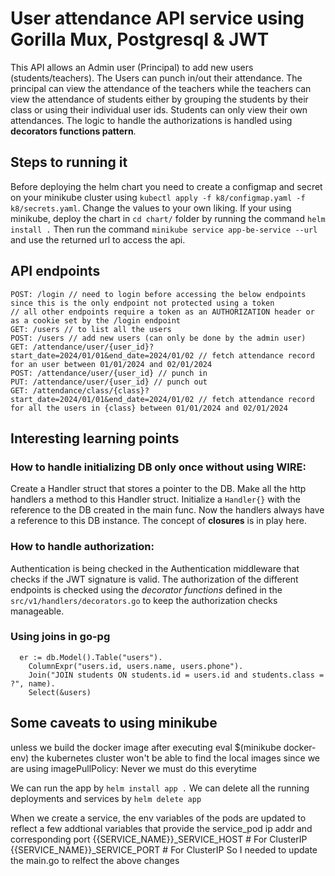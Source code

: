 # User attendance API service using Gorilla Mux, Postgresql & JWT
This API allows an Admin user (Principal) to add new users (students/teachers). The Users can punch in/out their attendance.
The principal can view the attendance of the teachers while the teachers can view the attendance of students either by
grouping the students by their class or using their individual user ids. Students can only view their own attendances.
The logic to handle the authorizations is handled using **decorators functions pattern**.

## Steps to running it
Before deploying the helm chart you need to create a configmap and secret on your minikube cluster using
`kubectl apply -f k8/configmap.yaml -f k8/secrets.yaml`. Change the values to your own liking.
If your using minikube, deploy the chart in `cd chart/` folder by running the command `helm install .`
Then run the command `minikube service app-be-service --url` and use the returned url to access the api.

## API endpoints
```
POST: /login // need to login before accessing the below endpoints since this is the only endpoint not protected using a token
// all other endpoints require a token as an AUTHORIZATION header or as a cookie set by the /login endpoint
GET: /users // to list all the users
POST: /users // add new users (can only be done by the admin user)
GET: /attendance/user/{user_id}?start_date=2024/01/01&end_date=2024/01/02 // fetch attendance record for an user between 01/01/2024 and 02/01/2024
POST: /attendance/user/{user_id} // punch in
PUT: /attendance/user/{user_id} // punch out
GET: /attendance/class/{class}?start_date=2024/01/01&end_date=2024/01/02 // fetch attendance record for all the users in {class} between 01/01/2024 and 02/01/2024
```

## Interesting learning points
### How to handle initializing DB only once without using WIRE:
Create a Handler struct that stores a pointer to the DB. Make all the http handlers a method to this Handler struct.
Initialize a `Handler{}` with the reference to the DB created in the main func. Now the handlers always have a reference to this DB instance.
The concept of **closures** is in play here.

### How to handle authorization:
Authentication is being checked in the Authentication middleware that checks if the JWT signature is valid.
The authorization of the different endpoints is checked using the *decorator functions* defined in the `src/v1/handlers/decorators.go` 
to keep the authorization checks manageable.

### Using joins in go-pg
```
  er := db.Model().Table("users").
    ColumnExpr("users.id, users.name, users.phone").
    Join("JOIN students ON students.id = users.id and students.class = ?", name).
    Select(&users)
```

## Some caveats to using minikube 
unless we build the docker image after executing
eval $(minikube docker-env) the kubernetes cluster won't be able
to find the local images
since we are using imagePullPolicy: Never we must do this everytime

We can run the app by `helm install app .`
We can delete all the running deployments and services by `helm delete app`

When we create a service, the env variables of the pods are updated
to reflect a few addtional variables that provide the service_pod ip addr and corresponding port
{{SERVICE_NAME}}_SERVICE_HOST # For ClusterIP
{{SERVICE_NAME}}_SERVICE_PORT # For ClusterIP
So I needed to update the main.go to relfect the above changes

